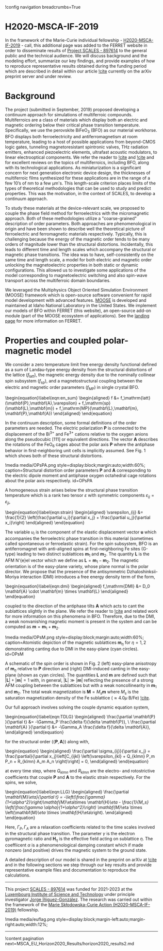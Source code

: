 !config navigation breadcrumbs=True

# H2020-MSCA-IF-2019

In the framework of the Marie-Curie individual fellowship - [H2020-MSCA-IF-2019](https://ec.europa.eu/info/funding-tenders/opportunities/portal/screen/opportunities/topic-details/msca-if-2020) - call, this additional page was added to the FERRET website in order to disseminate results of [Project SCALES - 897614](https://cordis.europa.eu/project/id/897614) to the general public and the technical audience. We will discuss background and the modeling effort, summarize our key findings, and provide examples of how to reproduce representative results obtained during the funding period which are described in detail within our article [!cite](Mangeri2023) currently on the arXiv preprint server and under review.

# Background

The project (submitted in September, 2019) proposed developing a continuum approach for simulations of multiferroic compounds. Multiferroics are a class of materials which display both an electric and magnetic ordering below their critical phase transition temperature. Specifically, we use the perovskite $\mathrm{BiFeO}_3$ (BFO) as our material workhorse. BFO displays both ferroelectricity and antiferromagnetism at room temperature, leading to a host of possible applications from beyond-CMOS logic gates, tunneling magnetoresistant spintronic valves, THz radiation emitters, enhanced piezoelectric elements, ultrafast acoustic modulators, to linear electrooptical components. We refer the reader to [!cite](Fiebig2016) and [!cite](Spaldin2019) and for excellent reviews on the topics of multiferroics, including BFO, along with its technological applications. As miniaturization is a significant concern for next generation electronic device design, the thicknesses of multiferroic films synthesized for these applications are in the range of a few 10’s of nm to a few µm's. This length-scale criterion places limits of the types of theoretical methodologies that can be used to study and predict properties. This was the motivation, in the context of SCALES, to develop a continuum approach.

To study these materials at the device-relevant scale, we proposed to couple the phase field method for ferroelectrics with the micromagnetic approach. Both of these methodologies utilize a "coarse-grained" description of order parameters. Both approaches are phenomenological in origin and have been shown to describe well the theoretical picture of ferroelectric and ferromagnetic materials respectively.  Typically, this is challenging because the energy of the magnetic order tends to be many orders of magnitude lower than the structural distortions. Incidentally, this leads to different time and length scales which accompany the structural or magnetic phase transitions. The idea was to have, self-consistently on the same time and length scale, a model for both electric and magnetic order unlocking the magnetoelectric properties in both static or dynamic configurations. This allowed us to investigate some applications of the model corresponding to magnetoelectric switching and also spin-wave transport across the multiferroic domain boundaries.

We leveraged the Multiphysics Object Oriented Simulation Environment (MOOSE) framework which is open-source software convenient for rapid model development with advanced features. [MOOSE](https://mooseframework.inl.gov/) is developed and maintained at Idaho National Laboratory in the United States. We implement our models of BFO within FERRET (this website), an open-source add-on module (part of the MOOSE ecosystem of applications). See the [landing page](index.md) for more information on FERRET.

# Properties and coupled polar-magnetic model

We consider a zero temperature limit free energy density functional defined as a sum of Landau-type energy density from the structural distortions of the lattice ($f_\mathrm{latt}$), the magnetic energy density due to the nominally collinear spin subsystem ($f_\mathrm{sp}$), and a magnetostructural coupling between the electric and magnetic order parameters ($f_\mathrm{MP}$) in single crystal BFO.

\begin{equation}\label{eqn:en_sum}
  \begin{aligned}
    f &= f_\mathrm{latt}(\mathbf{P},\mathbf{A},\varepsilon) + f_\mathrm{sp}(\mathbf{L},\mathbf{m}) + f_\mathrm{MP}(\mathbf{L},\mathbf{m}, \mathbf{P},\mathbf{A})
  \end{aligned}
\end{equation}

In the continuum description, some formal definitions of the order parameters are needed. The electric polarization $\mathbf{P}$ is connected to the displacement of the $\mathrm{Bi}^{3+}$ and $\mathrm{Fe}^{3+}$ cations relative to the oxygen anions along the pseudocubic $[111]$ or equivalent directions. The vector $\mathbf{A}$ describes the rotations of the $\mathrm{FeO}_6$ cages about the polar axis $\mathbf{P}$ where the antiphase behavior in first-neighboring unit cells is implicitly assumed. See Fig. 1 which shows both of these structural distortions.

!media media/OPsPA.png style=display:block;margin:auto;width:60%; caption=Structural distortion order parameters $\mathbf{P}$ and $\mathbf{A}$ corresponding to the electric dipole moment and antiphase oxygen octahedral cage rotations about the polar axis respectively.  id=OPsPA

A homogeneous strain arises below the structural phase transition temperature which is a rank two tensor $\varepsilon$ with symmetric components $\varepsilon_{ij} = \varepsilon_{ji}$,

\begin{equation}\label{eqn:strain}
  \begin{aligned}
    \varepsilon_{ij} &= \frac{1}{2} \left(\frac{\partial u_i}{\partial x_j} + \frac{\partial u_j}{\partial x_i}\right)
  \end{aligned}
\end{equation}

The variable $u_i$ is the component of the elastic displacement vector $\mathbf{u}$ which accompanies the ferroelectric phase transition in this material (sometimes called spontaneous or ferroelastic strain). For the spin subsystem, BFO is an antiferromagnet with anti-aligned spins at first-neighboring Fe sites (G-type) leading to two distinct sublattices $\mathbf{m}_1$ and $\mathbf{m}_2$. The quantity $\mathbf{L}$ is the AFM N\'{e}el vector which we define as $\mathbf{L} = \mathbf{m}_1 - \mathbf{m}_2$. The magnetic orientation is of the easy-plane variety, whose plane normal is the polar director. We propose that the presence of the antisymmetric Dzhaloshinksii-Moriya interaction (DMI) introduces a free energy density term of the form,

\begin{equation}\label{eqn:dmi}
  \begin{aligned}
    f_\mathrm{DMI} &= D_0 \mathbf{A} \cdot \mathbf{m} \times \mathbf{L}
  \end{aligned}
\end{equation}

coupled to the direction of the antiphase tilts $\mathbf{A}$ which acts to cant the sublattices slightly in the plane. We refer the reader to [!cite](Ederer2005) and related work for more information on this phenomena in BFO. Therefore, due to the DMI, a weak nonvanishing magnetic moment is present in the system and can be computed as $\mathbf{m} = \mathbf{m}_1 + \mathbf{m}_2$.

!media media/OPsM.png style=display:block;margin:auto;width:60%; caption=Atomistic depiction of the magnetic sublattices $\mathbf{m}_\eta$ for $\eta = 1,2$ demonstrating canting due to DMI in the easy-plane (cyan circles).  id=OPsM

A schematic of the spin order is shown in Fig. 2 (left) easy-plane anisotropy of $\mathbf{m}_\eta$ relative to $\mathbf{P}$ direction and (right) DMI-induced canting in the easy-plane (shown as cyan circles). The quantities $\mathbf{L}$ and $\mathbf{m}$ are defined such that $|\mathbf{L}| + |\mathbf{m}| = 1$ with, in general, $|\mathbf{L}| \gg |\mathbf{m}|$ reflecting the presence of a strong AFM coupling between the sublattices but with a weak noncollinearity in $\mathbf{m}_1$ and $\mathbf{m}_2$. The total weak magnetization is $\mathbf{M} = M_s \mathbf{m}$ where $M_s$ is the saturation magnetization density of the Fe sublattice ($\approx 4.0 \mu$ B/Fe) [!cite](Dixit2015).

Our full approach involves solving the couple dynamic equation system,

\begin{equation}\label{eqn:TDLG}
  \begin{aligned}
    \frac{\partial \mathbf{P} }{\partial t} &= -\Gamma_P \frac{\delta f}{\delta \mathbf{P}}, \\
    \frac{\partial \mathbf{A} }{\partial t} &= -\Gamma_A \frac{\delta f}{\delta \mathbf{A}},
  \end{aligned}
\end{equation}

for the structural order ($\{\mathbf{P},\mathbf{A}\}$) along with,

\begin{equation}
  \begin{aligned}
    \frac{\partial \sigma_{ij}}{\partial x_j} = \frac{\partial}{\partial x_j}\left[C_{ijkl} \left(\varepsilon_{kl} + Q_{klmn} P_m P_n + R_{klmn} A_m A_n \right)\right] = 0,
  \end{aligned}
\end{equation}

at every time step, where $Q_{klmn}$ and $R_{klmn}$ are the electro- and rotostrictive coefficients that couple $\mathbf{P}$ and $\mathbf{A}$ to the elastic strain respectively. For the spins, we solve,

\begin{equation}\label{eqn:LLG}
  \begin{aligned}
    \frac{\partial \mathbf{M}_\eta}{\partial t} = -\left(\frac{\gamma}{1+\alpha^2}\right)\mathbf{M}_\eta\times \mathbf{H}_\eta - \frac{1}{M_s} \left(\frac{\gamma \alpha}{1+\alpha^2}\right) \mathbf{M}_\eta \times \left(\mathbf{M}_\eta \times \mathbf{H}_\eta\right).
  \end{aligned}
\end{equation}

Here, $\Gamma_P, \Gamma_A$ are a relaxation coefficients related to the time scales involved in the structural phase transition. The parameter $\gamma$ is the electron gyromagnetic ratio and $\mathbf{H}_\eta$ is the effective field acting on sublattice $\eta$. The coeffiicent $\alpha$ is a phenomenological damping constant which if made nonzero (and positive) drives the magnetic system to the ground state.

A detailed description of our model is shared in the preprint on arXiv at [!cite](Mangeri2023) and in the following sections we step through our key results and provide representative example files and documentation to reproduce the calculations.

-------------------------------------------------------------------------------------------------------------------------------------------------------------------------------------------------------

This project [SCALES - 897614](https://cordis.europa.eu/project/id/897614) was funded for 2021-2023 at the [Luxembourg Institute of Science and Technology](https://www.list.lu/) under principle investigator [Jorge Íñiguez-González](https://sites.google.com/site/jorgeiniguezresearch/). The research was carried out within the framework of the [Marie Skłodowska-Curie Action (H2020-MSCA-IF-2019)](https://ec.europa.eu/info/funding-tenders/opportunities/portal/screen/opportunities/topic-details/msca-if-2020) fellowship.

!media media/euflag.png style=display:block;margin-left:auto;margin-right:auto;width:12%;

-------------------------------------------------------------------------------------------------------------------------------------------------------------------------------------------------------

!content pagination next=MSCA_EU_Horizon2020_Results/horizon2020_results2.md
